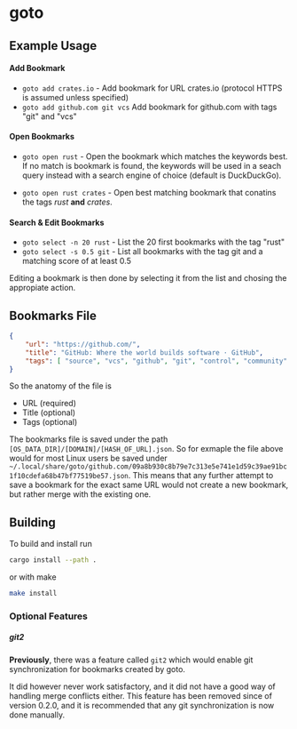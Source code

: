 # goto
## Example Usage
#### Add Bookmark
- `goto add crates.io` - Add bookmark for URL crates.io (protocol HTTPS is assumed unless specified)
- `goto add github.com git vcs` Add bookmark for github.com with tags "git" and "vcs"
#### Open Bookmarks
- `goto open rust` - Open the bookmark which matches the keywords best. If no match is bookmark is
found, the keywords will be used in a seach query instead with a search engine of choice
 (default is DuckDuckGo).

- `goto open rust crates` - Open best matching bookmark that conatins the tags _rust_ **and** _crates_.
#### Search & Edit Bookmarks
- `goto select -n 20 rust` - List the 20 first bookmarks with the tag "rust"
- `goto select -s 0.5 git` - List all bookmarks with the tag git and a matching score of at least 0.5

Editing a bookmark is then done by selecting it from the list and chosing the appropiate action.
## Bookmarks File
```json
{
    "url": "https://github.com/",
    "title": "GitHub: Where the world builds software · GitHub",
    "tags": [ "source", "vcs", "github", "git", "control", "community" ]
}
```

So the anatomy of the file is
- URL (required)
- Title (optional)
- Tags (optional)

The bookmarks file is saved under the path `[OS_DATA_DIR]/[DOMAIN]/[HASH_OF_URL].json`. So for
exmaple the file above would for most Linux users be saved under
`~/.local/share/goto/github.com/09a8b930c8b79e7c313e5e741e1d59c39ae91bc1f10cdefa68b47bf77519be57.json`.
This means that any further attempt to save a bookmark for the exact same URL would not create a new
bookmark, but rather merge with the existing one.

## Building
To build and install run
```sh
cargo install --path .
```
or with make
```sh
make install
```

### Optional Features
##### git2
**Previously**, there was a feature called `git2` which would enable git synchronization for
bookmarks created by goto.

It did however never work satisfactory, and it did not have a good way of handling merge conflicts
either. This feature has been removed since of version 0.2.0, and it is recommended that any git
synchronization is now done manually.
